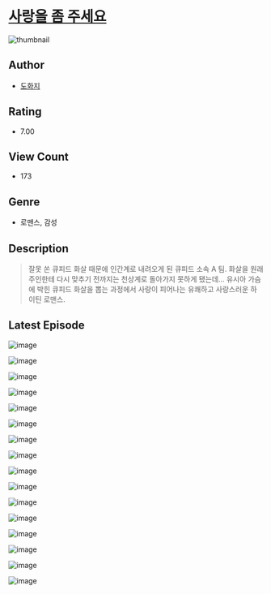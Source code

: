 # [사랑을 좀 주세요](https://comic.naver.com/challenge/list?titleId=810400)
![thumbnail](https://image-comic.pstatic.net/user_contents_data/challenge_comic/2023/05/23/292829/upload_3558746641801491558_480x623.jpeg)

## Author
- [도화지](https://comic.naver.com/artistTitle?id=292829)

## Rating
- 7.00

## View Count
- 173

## Genre
- 로맨스, 감성

## Description
> 잘못 쏜 큐피드 화살 때문에 인간계로 내려오게 된 큐피드 소속 A 팀. 화살을 원래 주인한테 다시 맞추기 전까지는 천상계로 돌아가지 못하게 됐는데... 유시아 가슴에 박힌 큐피드 화살을 뽑는 과정에서 사랑이 피어나는 유쾌하고 사랑스러운 하이틴 로맨스.


## Latest Episode
![image](https://image-comic.pstatic.net/user_contents_data/challenge_comic/2023/05/23/292829/upload_7089282880831185204.jpeg)

![image](https://image-comic.pstatic.net/user_contents_data/challenge_comic/2023/05/23/292829/upload_4050483404607022691.jpeg)

![image](https://image-comic.pstatic.net/user_contents_data/challenge_comic/2023/05/23/292829/upload_7003772744948529505.jpeg)

![image](https://image-comic.pstatic.net/user_contents_data/challenge_comic/2023/05/23/292829/upload_7089281961859103025.jpeg)

![image](https://image-comic.pstatic.net/user_contents_data/challenge_comic/2023/05/23/292829/upload_7293124632355562338.jpeg)

![image](https://image-comic.pstatic.net/user_contents_data/challenge_comic/2023/05/23/292829/upload_7161397826459755109.jpeg)

![image](https://image-comic.pstatic.net/user_contents_data/challenge_comic/2023/05/23/292829/upload_4063997532910991204.jpeg)

![image](https://image-comic.pstatic.net/user_contents_data/challenge_comic/2023/05/23/292829/upload_7089898581724259942.jpeg)

![image](https://image-comic.pstatic.net/user_contents_data/challenge_comic/2023/05/23/292829/upload_3833750077791548006.jpeg)

![image](https://image-comic.pstatic.net/user_contents_data/challenge_comic/2023/05/23/292829/upload_7233400264474506803.jpeg)

![image](https://image-comic.pstatic.net/user_contents_data/challenge_comic/2023/05/23/292829/upload_3979038255708530019.jpeg)

![image](https://image-comic.pstatic.net/user_contents_data/challenge_comic/2023/05/23/292829/upload_7306305761677684836.jpeg)

![image](https://image-comic.pstatic.net/user_contents_data/challenge_comic/2023/05/23/292829/upload_4063150899612639540.jpeg)

![image](https://image-comic.pstatic.net/user_contents_data/challenge_comic/2023/05/23/292829/upload_7004895552465025073.jpeg)

![image](https://image-comic.pstatic.net/user_contents_data/challenge_comic/2023/05/23/292829/upload_7291952547879793205.jpeg)

![image](https://image-comic.pstatic.net/user_contents_data/challenge_comic/2023/05/23/292829/upload_7077751387565930037.jpeg)
